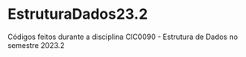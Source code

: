 # EstruturaDados23.2
Códigos feitos durante a disciplina CIC0090 - Estrutura de Dados no semestre 2023.2
